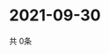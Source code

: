 # 2021-09-30
  共 0条

  <!-- BEGIN -->
  <!-- 最后更新时间Thu Sep 30 2021 02:24:06 GMT+0000 (Coordinated Universal Time) -->
  
  <!-- END -->
  
  